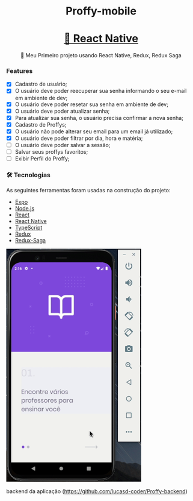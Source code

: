 <h1 align="center">Proffy-mobile</h1>

<h1 align="center">
    <a href="https://reactnative.dev/">🔗 React Native</a>
</h1>
<p align="center">🚀 Meu Primeiro projeto usando React Native, Redux, Redux Saga</p>

### Features

- [x] Cadastro de usuário;
- [x] O usuário deve poder reecuperar sua senha informando o seu e-mail em ambiente de dev;
- [x] O usuário deve poder resetar sua senha em ambiente de dev;
- [x] O usuário deve poder atualizar senha;
- [x] Para atualizar sua senha, o usuário precisa confirmar a nova senha;
- [x] Cadastro de Proffys;
- [x] O usuário não pode alterar seu email para um email já utilizado;
- [x] O usuário deve poder filtrar por dia, hora e matéria;
- [ ] O usuário deve poder salvar a sessão;
- [ ] Salvar seus proffys favoritos;
- [ ] Exibir Perfil do Proffy;

### 🛠 Tecnologias

As seguintes ferramentas foram usadas na construção do projeto:

- [Expo](https://expo.io/)
- [Node.js](https://nodejs.org/en/)
- [React](https://pt-br.reactjs.org/)
- [React Native](https://reactnative.dev/)
- [TypeScript](https://www.typescriptlang.org/)
- [Redux](https://redux.js.org/)
- [Redux-Saga](https://redux-saga.js.org/)

![Alt Text](https://github.com/lucasd-coder/Proffy-mobile/blob/master/gifProffy.gif?raw=true)


backend da aplicação (https://github.com/lucasd-coder/Proffy-backend)

